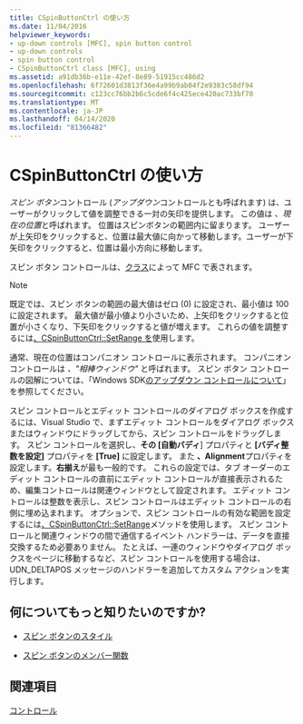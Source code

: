 ```yaml
---
title: CSpinButtonCtrl の使い方
ms.date: 11/04/2016
helpviewer_keywords:
- up-down controls [MFC], spin button control
- up-down controls
- spin button control
- CSpinButtonCtrl class [MFC], using
ms.assetid: a91db36b-e11e-42ef-8e89-51915cc486d2
ms.openlocfilehash: 6f72601d3813f36e4a99b9ab04f2e9383c58df94
ms.sourcegitcommit: c123cc76bb2b6c5cde6f4c425ece420ac733bf70
ms.translationtype: MT
ms.contentlocale: ja-JP
ms.lasthandoff: 04/14/2020
ms.locfileid: "81366482"
---
```

# <a name="using-cspinbuttonctrl"></a>CSpinButtonCtrl の使い方

*スピン ボタン*コントロール (*アップダウン*コントロールとも呼ばれます) は、ユーザーがクリックして値を調整できる一対の矢印を提供します。 この値は *、現在の位置*と呼ばれます。 位置はスピンボタンの範囲内に留まります。 ユーザーが上矢印をクリックすると、位置は最大値に向かって移動します。ユーザーが下矢印をクリックすると、位置は最小方向に移動します。

スピン ボタン コントロールは、[クラス](../mfc/reference/cspinbuttonctrl-class.md)によって MFC で表されます。

> [!NOTE]
> 既定では、スピン ボタンの範囲の最大値はゼロ (0) に設定され、最小値は 100 に設定されます。 最大値が最小値より小さいため、上矢印をクリックすると位置が小さくなり、下矢印をクリックすると値が増えます。 これらの値を調整するには[、CSpinButtonCtrl::SetRange を](../mfc/reference/cspinbuttonctrl-class.md#setrange)使用します。

通常、現在の位置はコンパニオン コントロールに表示されます。 コンパニオン コントロールは *、"相棒ウィンドウ"* と呼ばれます。 スピン ボタン コントロールの図解については、「Windows SDK[のアップダウン コントロールについて](/windows/win32/Controls/up-down-controls)」を参照してください。

スピン コントロールとエディット コントロールのダイアログ ボックスを作成するには、Visual Studio で、まずエディット コントロールをダイアログ ボックスまたはウィンドウにドラッグしてから、スピン コントロールをドラッグします。 スピン コントロールを選択し、**その [自動バディ**] プロパティと **[バディ整数を設定]** プロパティを **[True]** に設定します。 また **、Alignment**プロパティを設定します。**右揃え**が最も一般的です。 これらの設定では、タブ オーダーのエディット コントロールの直前にエディット コントロールが直接表示されるため、編集コントロールは関連ウィンドウとして設定されます。 エディット コントロールは整数を表示し、スピン コントロールはエディット コントロールの右側に埋め込まれます。 オプションで、スピン コントロールの有効な範囲を設定するには[、CSpinButtonCtrl::SetRange](../mfc/reference/cspinbuttonctrl-class.md#setrange)メソッドを使用します。 スピン コントロールと関連ウィンドウの間で通信するイベント ハンドラーは、データを直接交換するため必要ありません。 たとえば、一連のウィンドウやダイアログ ボックスをページに移動するなど、スピン コントロールを使用する場合は、UDN_DELTAPOS メッセージのハンドラーを追加してカスタム アクションを実行します。

## <a name="what-do-you-want-to-know-more-about"></a>何についてもっと知りたいのですか?

- [スピン ボタンのスタイル](../mfc/spin-button-styles.md)

- [スピン ボタンのメンバー関数](../mfc/spin-button-member-functions.md)

## <a name="see-also"></a>関連項目

[コントロール](../mfc/controls-mfc.md)
